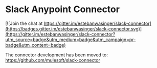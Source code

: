 # Slack Anypoint Connector

[![Join the chat at https://gitter.im/estebanwasinger/slack-connector](https://badges.gitter.im/estebanwasinger/slack-connector.svg)](https://gitter.im/estebanwasinger/slack-connector?utm_source=badge&utm_medium=badge&utm_campaign=pr-badge&utm_content=badge)

The connector development has been moved to: https://github.com/mulesoft/slack-connector
